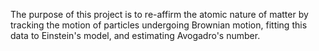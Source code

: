 The purpose of this project is to re-affirm the atomic nature of matter by tracking the motion of particles undergoing Brownian motion, fitting this data to Einstein's model, and estimating Avogadro's number.